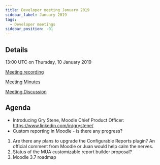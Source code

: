 ```yaml
---
title: Developer meeting January 2019
sidebar_label: January 2019
tags:
  - Developer meetings
sidebar_position: -01
---
```


## Details

13:00 UTC on Thursday, 10 January 2019

[Meeting recording](https://moodle.zoom.us/recording/share/a4faVR8HS2Xso_n-YzGiszo3EPneeXVfiqD6xC81UOiwIumekTziMw)

[Meeting Minutes](https://devpad.moodle.org/p/MoodleDevCommunity-01-2019)

[Meeting Discussion](https://moodle.org/mod/forum/discuss.php?d=378355)

## Agenda

- Introducing Gry Stene, Moodle Chief Product Officer: https://www.linkedin.com/in/grystene/
- Custom reporting in Moodle - is there any progress?

1. Are there any plans to upgrade the Configurable Reports plugin? An official comment from Moodle or Juan would help calm the nerves.
1. Status of the MUA customizable report builder proposal?
1. Moodle 3.7 roadmap
